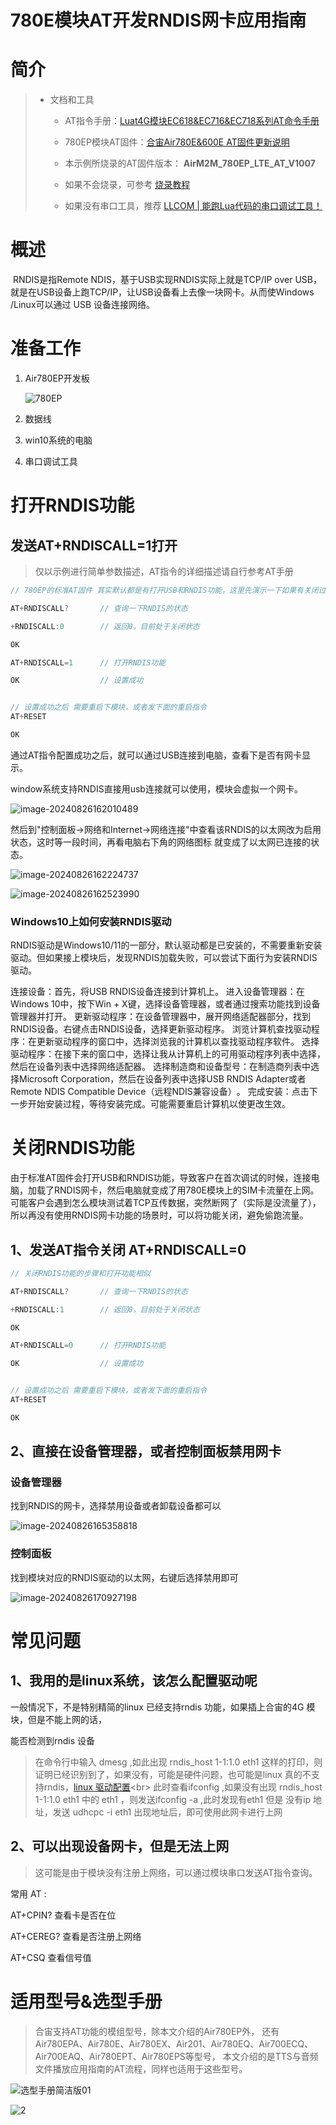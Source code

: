 # 780E模块AT开发RNDIS网卡应用指南

# 简介

> - 文档和工具
>
>   - AT指令手册：[Luat4G模块EC618&EC716&EC718系列AT命令手册](https://doc.openluat.com/article/4985)
>
>   - 780EP模块AT固件：[合宙Air780E&600E AT固件更新说明](https://doc.openluat.com/article/5055)
>
>   - 本示例所烧录的AT固件版本： **AirM2M_780EP_LTE_AT_V1007**
>   
>   - 如果不会烧录，可参考 [烧录教程](https://doc.openluat.com/wiki/21?wiki_page_id=6072)
>   
>   - 如果没有串口工具，推荐 [LLCOM | 能跑Lua代码的串口调试工具！](https://llcom.papapoi.com/index.html)

# 概述

​	RNDIS是指Remote NDIS，基于USB实现RNDIS实际上就是TCP/IP over USB，就是在USB设备上跑TCP/IP，让USB设备看上去像一块网卡。从而使Windows /Linux可以通过 USB 设备连接网络。

# 准备工作

1. Air780EP开发板

    ![780EP](image/780EP.jpg)

2. 数据线

3. win10系统的电脑

4. 串口调试工具

# 打开RNDIS功能

## 发送AT+RNDISCALL=1打开

> 仅以示例进行简单参数描述，AT指令的详细描述请自行参考AT手册

~~~c
// 780EP的标准AT固件 其实默认都是有打开USB和RNDIS功能，这里先演示一下如果有关闭过怎么重新开启

AT+RNDISCALL?       // 查询一下RNDIS的状态

+RNDISCALL:0        // 返回0，目前处于关闭状态

OK

AT+RNDISCALL=1      // 打开RNDIS功能

OK                  // 设置成功


// 设置成功之后 需要重启下模块，或者发下面的重启指令
AT+RESET

OK
~~~

通过AT指令配置成功之后，就可以通过USB连接到电脑，查看下是否有网卡显示。

window系统支持RNDIS直接用usb连接就可以使用，模块会虚拟一个网卡。

 ![image-20240826162010489](image/image-20240826162010489.png)

然后到"控制面板->网络和Internet->网络连接"中查看该RNDIS的以太网改为启用状态，这时等一段时间，再看电脑右下角的网络图标 就变成了以太网已连接的状态。

![image-20240826162224737](image/image-20240826162224737.png)

 ![image-20240826162523990](image/image-20240826162523990.png)

### Windows10上如何安装RNDIS驱动

RNDIS驱动是Windows10/11的一部分，默认驱动都是已安装的，不需要重新安装驱动。但如果接上模块后，发现RNDIS加载失败，可以尝试下面行为安装RNDIS驱动。

连接设备：‌首先，‌将USB RNDIS设备连接到计算机上。‌
进入设备管理器：‌在Windows 10中，‌按下Win + X键，‌选择设备管理器，‌或者通过搜索功能找到设备管理器并打开。‌
更新驱动程序：‌在设备管理器中，‌展开网络适配器部分，‌找到RNDIS设备。‌右键点击RNDIS设备，‌选择更新驱动程序。‌
浏览计算机查找驱动程序：‌在更新驱动程序的窗口中，‌选择浏览我的计算机以查找驱动程序软件。‌
选择驱动程序：‌在接下来的窗口中，‌选择让我从计算机上的可用驱动程序列表中选择，‌然后在设备列表中选择网络适配器。‌
选择制造商和设备型号：‌在制造商列表中选择Microsoft Corporation，‌然后在设备列表中选择USB RNDIS Adapter或者Remote NDIS Compatible Device（‌远程NDIS兼容设备）‌。‌
完成安装：‌点击下一步开始安装过程，‌等待安装完成。‌可能需要重启计算机以使更改生效。‌

# 关闭RNDIS功能

由于标准AT固件会打开USB和RNDIS功能，导致客户在首次调试的时候，连接电脑，加载了RNDIS网卡，然后电脑就变成了用780E模块上的SIM卡流量在上网。
可能客户会遇到怎么模块测试着TCP互传数据，突然断网了（实际是没流量了），所以再没有使用RNDIS网卡功能的场景时，可以将功能关闭，避免偷跑流量。

## 1、发送AT指令关闭 AT+RNDISCALL=0 
~~~c
// 关闭RNDIS功能的步骤和打开功能相似

AT+RNDISCALL?       // 查询一下RNDIS的状态

+RNDISCALL:1        // 返回0，目前处于关闭状态

OK

AT+RNDISCALL=0      // 打开RNDIS功能

OK                  // 设置成功


// 设置成功之后 需要重启下模块，或者发下面的重启指令
AT+RESET

OK
~~~

## 2、直接在设备管理器，或者控制面板禁用网卡

### 设备管理器

找到RNDIS的网卡，选择禁用设备或者卸载设备都可以

 ![image-20240826165358818](image/image-20240826165358818.png)

### 控制面板

找到模块对应的RNDIS驱动的以太网，右键后选择禁用即可

 ![image-20240826170927198](image/image-20240826170927198.png)

# 常见问题

## 1、我用的是linux系统，该怎么配置驱动呢

一般情况下，不是特别精简的linux 已经支持rndis 功能，如果插上合宙的4G 模块，但是不能上网的话，

能否检测到rndis 设备

> 在命令行中输入 dmesg ,如此出现  rndis_host 1-1:1.0 eth1 这样的打印，则证明已经识别到了，如果没有，可能是硬件问题，也可能是linux 真的不支持rndis，[linux 驱动配置](https://doc.openluat.com/wiki/21?wiki_page_id=6922")<br>
此时查看ifconfig ,如果没有出现    rndis_host 1-1:1.0 eth1 中的 eth1 ，则发送ifconfig -a ,此时发现有eth1 但是 没有ip 地址，发送 udhcpc -i eth1  出现地址后，即可使用此网卡进行上网

## 2、可以出现设备网卡，但是无法上网

> 这可能是由于模块没有注册上网络，可以通过模块串口发送AT指令查询。

常用 AT :

AT+CPIN?  查看卡是否在位

AT+CEREG?  查看是否注册上网络

AT+CSQ    查看信号值


# 适用型号&选型手册

> 合宙支持AT功能的模组型号，除本文介绍的Air780EP外，
> 还有Air780EPA、Air780E、Air780EX、Air201、Air780EQ、Air700ECQ、Air700EAQ、Air780EPT、Air780EPS等型号，
> 本文介绍的是TTS与音频文件播放应用指南的AT流程，同样也适用于这些型号。

![选型手册简洁版01](image/1.jpg)


![2](image/2.jpg)

